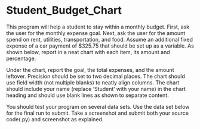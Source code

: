 # Student_Budget_Chart
This program will help a student to stay within a monthly budget. First, ask the user for the monthly expense goal. Next, ask the user for the amount spend on rent, utilities, transportation, and food. Assume an additional fixed expense of a car payment of $325.75 that should be set up as a variable. As shown below, report in a neat chart with each item, its amount and percentage.

Under the chart, report the goal, the total expenses, and the amount leftover. Precision should be set to two decimal places. The chart should use field width (not multiple blanks) to neatly align columns. The chart should include your name (replace ‘Student’ with your name) in the chart heading and should use blank lines as shown to separate content. 

You should test your program on several data sets. Use the data set below for the final run to submit. Take a screenshot and submit both your source code(.py) and screenshot as explained.
